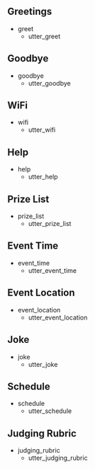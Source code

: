 ## Greetings
* greet
  - utter_greet

## Goodbye
* goodbye
  - utter_goodbye

## WiFi
* wifi
  - utter_wifi

## Help
* help
  - utter_help

## Prize List
* prize_list
  - utter_prize_list

## Event Time
* event_time
  - utter_event_time

## Event Location
* event_location
  - utter_event_location

## Joke
* joke
  - utter_joke

## Schedule
* schedule
  - utter_schedule

## Judging Rubric
* judging_rubric
  - utter_judging_rubric
